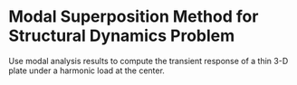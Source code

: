 # **Modal Superposition Method for Structural Dynamics Problem**

Use modal analysis results to compute the transient response of a thin 3-D plate under a harmonic load at the center.
